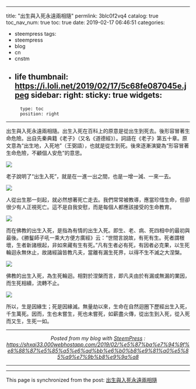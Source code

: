 
---
title: "出生與入死永遠兩相隨"
permlink: 3blc0f2vq4
catalog: true
toc_nav_num: true
toc: true
date: 2019-02-17 06:46:51
categories:
- steempress
tags:
- steempress
- blog
- cn
- cnstm
- life
thumbnail: https://i.loli.net/2019/02/17/5c68fe087045e.jpeg
sidebar:
    right:
        sticky: true
widgets:
    -
        type: toc
        position: right
---


出生與入死永遠兩相隨。出生入死在百科上的原意是從出生到死去。後形容冒著生命危險。出自先秦典籍《老子》（又名《道德經》）。詞語在《老子》第五十章。原文意為“出生地，入死地”（王弼語），也就是從生到死。後來逐漸演變為“形容冒著生命危險，不顧個人安危”的意思。

![](https://i.loli.net/2019/02/17/5c68fe087045e.jpeg)

老子說明了“出生入死”，就是在一進一出之間，也是一增一減、一來一去。

![](https://i.loli.net/2019/02/17/5c68fe27a2cff.jpeg)

人從出生那一刻起，就必然想著死亡走去。我們常常被教導，應當珍惜生命，但卻很少有人正視死亡。這不是自我安慰，而是每個人都應該接受的生命教育。

![](https://i.loli.net/2019/02/17/5c68fe44a0348.jpeg)

而在佛教的出生入死，是指為有情的出生入死。即生、老、病、死四相中的最初與最後。《勝鬘師子吼一乘大方便方廣經》云：“世間言說故，有死有生。死者謂根壞，生者新諸根起，非如來藏有生有死。”凡有生者必有死，有因者必克果，以生死輪迴永無休止，故諸經論皆教凡夫，當離有漏生死界，以得不生不滅之大涅槃。

![](https://i.loli.net/2019/02/17/5c68fe68e1fee.jpeg)

佛教的出生入死，為生死輪迴。相對於涅槃而言，即凡夫由於有漏或無漏的業因，而生死相續，流轉不止。

![](https://i.loli.net/2019/02/17/5c68fdd07888a.jpeg)

所以，生是因緣生；死是因緣滅。無量劫以來，生命在自然迴圈下歷經出生入死，千生萬死。因而，生也未嘗生，死也未嘗死，如薪盡火傳，從出生到入死，從入死而又生，生死一如。 <br /><center><hr/><em>Posted from my blog with <a href='https://wordpress.org/plugins/steempress/'>SteemPress</a> : https://shxai33.000webhostapp.com/2019/02/%e5%87%ba%e7%94%9f%e8%88%87%e5%85%a5%e6%ad%bb%e6%b0%b8%e9%81%a0%e5%85%a9%e7%9b%b8%e9%9a%a8 </em><hr/></center>     

- - -

This page is synchronized from the post: [出生與入死永遠兩相隨](https://steemit.com/@sunai/3blc0f2vq4)
